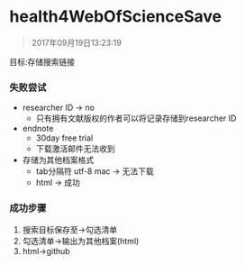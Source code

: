 # health4WebOfScienceSave

> 2017年09月19日13:23:19

目标:存储搜索链接

### 失败尝试
- researcher ID -> no
  + 只有拥有文献版权的作者可以将记录存储到researcher ID
- endnote
  + 30day free trial
  + 下载激活邮件无法收到
- 存储为其他档案格式
  + tab分隔符 utf-8 mac -> 无法下载
  + html -> 成功

### 成功步骤

1. 搜索目标保存至->勾选清单
2. 勾选清单->输出为其他档案(html)
3. html->github